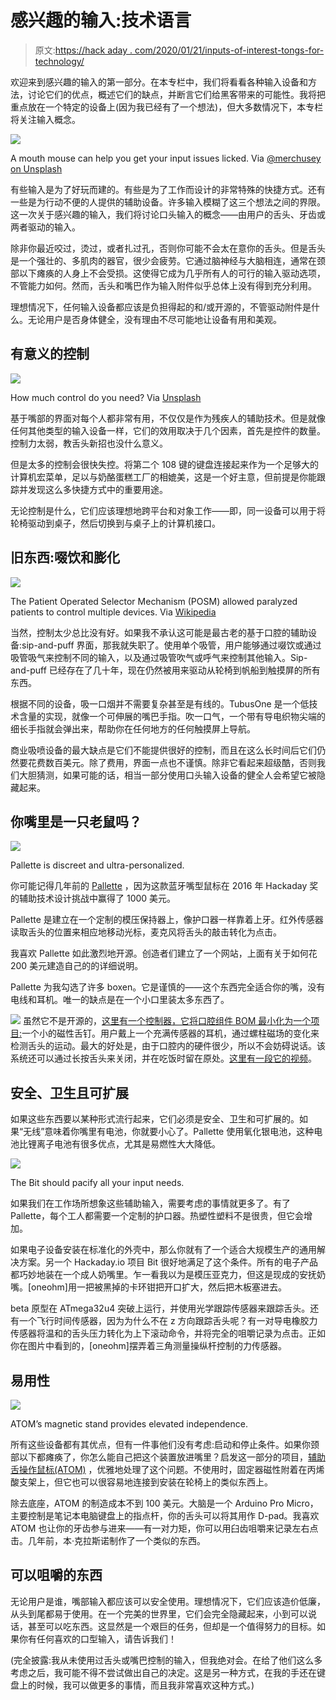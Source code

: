 # 感兴趣的输入:技术语言

> 原文:[https://hack aday . com/2020/01/21/inputs-of-interest-tongs-for-technology/](https://hackaday.com/2020/01/21/inputs-of-interest-tongues-for-technology/)

欢迎来到感兴趣的输入的第一部分。在本专栏中，我们将看看各种输入设备和方法，讨论它们的优点，概述它们的缺点，并断言它们给黑客带来的可能性。我将把重点放在一个特定的设备上(因为我已经有了一个想法)，但大多数情况下，本专栏将关注输入概念。

[![](../Images/da949bca82b0831a0c1b73f459323d31.png)](https://hackaday.com/wp-content/uploads/2020/01/neon-tongue.png)

A mouth mouse can help you get your input issues licked. Via [@merchusey on Unsplash](https://unsplash.com/photos/0hbJ1evpnwg)

有些输入是为了好玩而建的。有些是为了工作而设计的非常特殊的快捷方式。还有一些是为行动不便的人提供的辅助设备。许多输入模糊了这三个想法之间的界限。这一次关于感兴趣的输入，我们将讨论口头输入的概念——由用户的舌头、牙齿或两者驱动的输入。

除非你最近咬过，烫过，或者扎过孔，否则你可能不会太在意你的舌头。但是舌头是一个强壮的、多肌肉的器官，很少会疲劳。它通过脑神经与大脑相连，通常在颈部以下瘫痪的人身上不会受损。这使得它成为几乎所有人的可行的输入驱动选项，不管能力如何。然而，舌头和嘴巴作为输入附件似乎总体上没有得到充分利用。

理想情况下，任何输入设备都应该是负担得起的和/或开源的，不管驱动附件是什么。无论用户是否身体健全，没有理由不尽可能地让设备有用和美观。

## 有意义的控制

[![](../Images/fa3b638d770981015fa9a66df592c175.png)](https://hackaday.com/wp-content/uploads/2020/01/controls.png)

How much control do you need? Via [Unsplash](https://unsplash.com/photos/yQi4mAFmRew)

基于嘴部的界面对每个人都非常有用，不仅仅是作为残疾人的辅助技术。但是就像任何其他类型的输入设备一样，它们的效用取决于几个因素，首先是控件的数量。控制力太弱，教舌头新招也没什么意义。

但是太多的控制会很快失控。将第二个 108 键的键盘连接起来作为一个足够大的计算机宏菜单，足以与奶酪蛋糕工厂的相媲美，这是一个好主意，但前提是你能跟踪并发现这么多快捷方式中的重要用途。

无论控制是什么，它们应该理想地跨平台和对象工作——即，同一设备可以用于将轮椅驱动到桌子，然后切换到与桌子上的计算机接口。

## 旧东西:啜饮和膨化

[![](../Images/057a9bc6e7049bb948152a405e81106d.png)](https://hackaday.com/wp-content/uploads/2020/01/POSM.png)

The Patient Operated Selector Mechanism (POSM) allowed paralyzed patients to control multiple devices. Via [Wikipedia](https://en.wikipedia.org/wiki/Sip-and-puff)

当然，控制太少总比没有好。如果我不承认这可能是最古老的基于口腔的辅助设备:sip-and-puff 界面，那我就失职了。使用单个吸管，用户能够通过啜饮或通过吸管吸气来控制不同的输入，以及通过吸管吹气或呼气来控制其他输入。Sip-and-puff 已经存在了几十年，现在仍然被用来驱动从轮椅到帆船到触摸屏的所有东西。

根据不同的设备，吸一口烟并不需要复杂甚至是有线的。TubusOne 是一个低技术含量的实现，就像一个可伸展的嘴巴手指。吹一口气，一个带有导电织物尖端的细长手指就会弹出来，帮助你在任何地方的任何触摸屏上导航。

商业吸喷设备的最大缺点是它们不能提供很好的控制，而且在这么长时间后它们仍然要花费数百美元。除了费用，界面一点也不谨慎。除非它看起来超级酷，否则我们大胆猜测，如果可能的话，相当一部分使用口头输入设备的健全人会希望它被隐藏起来。

## 你嘴里是一只老鼠吗？

[![](../Images/992c5374f99c00915d37ba11fb47e969.png)](https://hackaday.com/wp-content/uploads/2020/01/pallette.png)

Pallette is discreet and ultra-personalized.

你可能记得几年前的 [Pallette](https://hackaday.io/project/15557-pallette) ，因为这款蓝牙嘴型鼠标在 2016 年 Hackaday 奖的辅助技术设计挑战中赢得了 1000 美元。

Pallette 是建立在一个定制的模压保持器上，像护口器一样靠着上牙。红外传感器读取舌头的位置来相应地移动光标，麦克风将舌头的敲击转化为点击。

我喜欢 Pallette 如此激烈地开源。创造者们建立了一个网站，上面有关于如何花 200 美元建造自己的的详细说明。

Pallette 为我勾选了许多 boxen。它是谨慎的——这个东西完全适合你的嘴，没有电线和耳机。唯一的缺点是在一个小口里装太多东西了。

[![](../Images/2567af72726d7554b1c99dd94454a94d.png)](https://hackaday.com/wp-content/uploads/2020/01/tongue-drive.png) 虽然它不是开源的，[这里有一个控制器，它将口腔组件 BOM 最小化为一个项目:](https://www.livescience.com/41576-tongue-controlled-wheelchair-paralysis.html)一个小的磁性舌钉。用户戴上一个充满传感器的耳机，通过螺柱磁场的变化来检测舌头的运动。最大的好处是，由于口腔内的硬件很少，所以不会妨碍说话。该系统还可以通过长按舌头来关闭，并在吃饭时留在原处。[这里有一段它的视频](https://www.youtube.com/watch?v=KZHBNYd-eWs)。

## 安全、卫生且可扩展

如果这些东西要以某种形式流行起来，它们必须是安全、卫生和可扩展的。如果“无线”意味着你嘴里有电池，你就要小心了。Pallette 使用氧化银电池，这种电池比锂离子电池有很多优点，尤其是易燃性大大降低。

[![](../Images/744a7043682509bcd56bb41032f2bf5a.png)](https://hackaday.com/wp-content/uploads/2020/01/the-bit.png)

The Bit should pacify all your input needs.

如果我们在工作场所想象这些辅助输入，需要考虑的事情就更多了。有了 Pallette，每个工人都需要一个定制的护口器。热塑性塑料不是很贵，但它会增加。

如果电子设备安装在标准化的外壳中，那么你就有了一个适合大规模生产的通用解决方案。另一个 Hackaday.io 项目 Bit 很好地满足了这个条件。所有的电子产品都巧妙地装在一个成人奶嘴里。乍一看我以为是模压亚克力，但这是现成的安抚奶嘴。[oneohm]用一把被黑掉的卡环钳把开口扩大，然后把木板塞进去。

beta 原型在 ATmega32u4 突破上运行，并使用光学跟踪传感器来跟踪舌头。还有一个飞行时间传感器，因为为什么不在 z 方向跟踪舌头呢？有一对导电橡胶力传感器将温和的舌头压力转化为上下滚动命令，并将完全的咀嚼记录为点击。正如你在图片中看到的，[oneohm]摆弄着三角测量操纵杆控制的力传感器。

## 易用性

[![](../Images/fa6376236bda72179f8d66281d37da73.png)](https://hackaday.com/wp-content/uploads/2020/01/ATOM.png)

ATOM’s magnetic stand provides elevated independence.

所有这些设备都有其优点，但有一件事他们没有考虑:启动和停止条件。如果你颈部以下都瘫痪了，你怎么能自己把这个装置放进嘴里？启发这一部分的项目，[辅助舌操作鼠标(ATOM)](https://www.instructables.com/id/Assistive-Tongue-Operated-Mouse-ATOM/) ，优雅地处理了这个问题。不使用时，固定器磁性附着在丙烯酸支架上，但它也可以很容易地连接到安装在轮椅上的类似东西上。

除去底座，ATOM 的制造成本不到 100 美元。大脑是一个 Arduino Pro Micro，主要控制是笔记本电脑键盘上的指点杆，你的舌头可以将其用作 D-pad。我喜欢 ATOM 也让你的牙齿参与进来——有一对力矩，你可以用臼齿咀嚼来记录左右点击。几年前，本·克拉斯诺制作了一个类似的东西。

## 可以咀嚼的东西

无论用户是谁，嘴部输入都应该可以安全使用。理想情况下，它们应该造价低廉，从头到尾都易于使用。在一个完美的世界里，它们会完全隐藏起来，小到可以说话，甚至可以吃东西。这显然是一个艰巨的任务，但却是一个值得努力的目标。如果你有任何喜欢的口型输入，请告诉我们！

(完全披露:我从未使用过舌头或嘴巴控制的输入，但我绝对会。在给了他们这么多考虑之后，我可能不得不尝试做出自己的决定。这是另一种方式，在我的手还在键盘上的时候，我可以做更多的事情，而且我非常喜欢这种方式。)